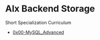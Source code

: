 # Alx Backend Storage
Short Specialization Curriculum
- [0x00-MySQL_Advanced](./0x00-MySQL_Advanced)
